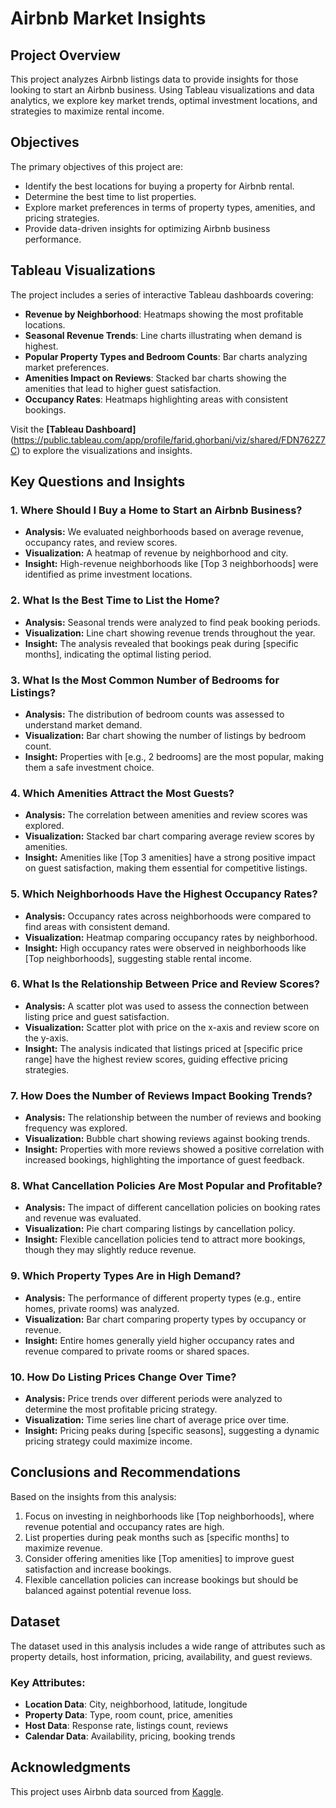 # Airbnb Market Insights

## Project Overview
This project analyzes Airbnb listings data to provide insights for those looking to start an Airbnb business. Using Tableau visualizations and data analytics, we explore key market trends, optimal investment locations, and strategies to maximize rental income.

## Objectives
The primary objectives of this project are:
- Identify the best locations for buying a property for Airbnb rental.
- Determine the best time to list properties.
- Explore market preferences in terms of property types, amenities, and pricing strategies.
- Provide data-driven insights for optimizing Airbnb business performance.

## Tableau Visualizations
The project includes a series of interactive Tableau dashboards covering:
- **Revenue by Neighborhood**: Heatmaps showing the most profitable locations.
- **Seasonal Revenue Trends**: Line charts illustrating when demand is highest.
- **Popular Property Types and Bedroom Counts**: Bar charts analyzing market preferences.
- **Amenities Impact on Reviews**: Stacked bar charts showing the amenities that lead to higher guest satisfaction.
- **Occupancy Rates**: Heatmaps highlighting areas with consistent bookings.

Visit the **[Tableau Dashboard]**(https://public.tableau.com/app/profile/farid.ghorbani/viz/shared/FDN762Z7C) to explore the visualizations and insights.

## Key Questions and Insights

### 1. Where Should I Buy a Home to Start an Airbnb Business?
- **Analysis:** We evaluated neighborhoods based on average revenue, occupancy rates, and review scores.
- **Visualization:** A heatmap of revenue by neighborhood and city.
- **Insight:** High-revenue neighborhoods like [Top 3 neighborhoods] were identified as prime investment locations.

### 2. What Is the Best Time to List the Home?
- **Analysis:** Seasonal trends were analyzed to find peak booking periods.
- **Visualization:** Line chart showing revenue trends throughout the year.
- **Insight:** The analysis revealed that bookings peak during [specific months], indicating the optimal listing period.

### 3. What Is the Most Common Number of Bedrooms for Listings?
- **Analysis:** The distribution of bedroom counts was assessed to understand market demand.
- **Visualization:** Bar chart showing the number of listings by bedroom count.
- **Insight:** Properties with [e.g., 2 bedrooms] are the most popular, making them a safe investment choice.

### 4. Which Amenities Attract the Most Guests?
- **Analysis:** The correlation between amenities and review scores was explored.
- **Visualization:** Stacked bar chart comparing average review scores by amenities.
- **Insight:** Amenities like [Top 3 amenities] have a strong positive impact on guest satisfaction, making them essential for competitive listings.

### 5. Which Neighborhoods Have the Highest Occupancy Rates?
- **Analysis:** Occupancy rates across neighborhoods were compared to find areas with consistent demand.
- **Visualization:** Heatmap comparing occupancy rates by neighborhood.
- **Insight:** High occupancy rates were observed in neighborhoods like [Top neighborhoods], suggesting stable rental income.

### 6. What Is the Relationship Between Price and Review Scores?
- **Analysis:** A scatter plot was used to assess the connection between listing price and guest satisfaction.
- **Visualization:** Scatter plot with price on the x-axis and review score on the y-axis.
- **Insight:** The analysis indicated that listings priced at [specific price range] have the highest review scores, guiding effective pricing strategies.

### 7. How Does the Number of Reviews Impact Booking Trends?
- **Analysis:** The relationship between the number of reviews and booking frequency was explored.
- **Visualization:** Bubble chart showing reviews against booking trends.
- **Insight:** Properties with more reviews showed a positive correlation with increased bookings, highlighting the importance of guest feedback.

### 8. What Cancellation Policies Are Most Popular and Profitable?
- **Analysis:** The impact of different cancellation policies on booking rates and revenue was evaluated.
- **Visualization:** Pie chart comparing listings by cancellation policy.
- **Insight:** Flexible cancellation policies tend to attract more bookings, though they may slightly reduce revenue.

### 9. Which Property Types Are in High Demand?
- **Analysis:** The performance of different property types (e.g., entire homes, private rooms) was analyzed.
- **Visualization:** Bar chart comparing property types by occupancy or revenue.
- **Insight:** Entire homes generally yield higher occupancy rates and revenue compared to private rooms or shared spaces.

### 10. How Do Listing Prices Change Over Time?
- **Analysis:** Price trends over different periods were analyzed to determine the most profitable pricing strategy.
- **Visualization:** Time series line chart of average price over time.
- **Insight:** Pricing peaks during [specific seasons], suggesting a dynamic pricing strategy could maximize income.

## Conclusions and Recommendations
Based on the insights from this analysis:
1. Focus on investing in neighborhoods like [Top neighborhoods], where revenue potential and occupancy rates are high.
2. List properties during peak months such as [specific months] to maximize revenue.
3. Consider offering amenities like [Top amenities] to improve guest satisfaction and increase bookings.
4. Flexible cancellation policies can increase bookings but should be balanced against potential revenue loss.

## Dataset
The dataset used in this analysis includes a wide range of attributes such as property details, host information, pricing, availability, and guest reviews.

### Key Attributes:
- **Location Data**: City, neighborhood, latitude, longitude
- **Property Data**: Type, room count, price, amenities
- **Host Data**: Response rate, listings count, reviews
- **Calendar Data**: Availability, pricing, booking trends

## Acknowledgments
This project uses Airbnb data sourced from [Kaggle](https://www.kaggle.com/datasets/airbnb/seattle).
